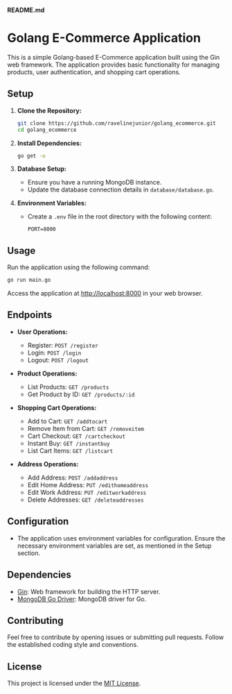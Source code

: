 **README.md**

# Golang E-Commerce Application

This is a simple Golang-based E-Commerce application built using the Gin web framework. The application provides basic functionality for managing products, user authentication, and shopping cart operations.

## Setup

1. **Clone the Repository:**
   ```bash
   git clone https://github.com/ravelinejunior/golang_ecommerce.git
   cd golang_ecommerce
   ```

2. **Install Dependencies:**
   ```bash
   go get -u
   ```

3. **Database Setup:**
   - Ensure you have a running MongoDB instance.
   - Update the database connection details in `database/database.go`.

4. **Environment Variables:**
   - Create a `.env` file in the root directory with the following content:
     ```env
     PORT=8000
     ```

## Usage

Run the application using the following command:

```bash
go run main.go
```

Access the application at [http://localhost:8000](http://localhost:8000) in your web browser.

## Endpoints

- **User Operations:**
  - Register: `POST /register`
  - Login: `POST /login`
  - Logout: `POST /logout`

- **Product Operations:**
  - List Products: `GET /products`
  - Get Product by ID: `GET /products/:id`

- **Shopping Cart Operations:**
  - Add to Cart: `GET /addtocart`
  - Remove Item from Cart: `GET /removeitem`
  - Cart Checkout: `GET /cartcheckout`
  - Instant Buy: `GET /instantbuy`
  - List Cart Items: `GET /listcart`

- **Address Operations:**
  - Add Address: `POST /addaddress`
  - Edit Home Address: `PUT /edithomeaddress`
  - Edit Work Address: `PUT /editworkaddress`
  - Delete Addresses: `GET /deleteaddresses`

## Configuration

- The application uses environment variables for configuration. Ensure the necessary environment variables are set, as mentioned in the Setup section.

## Dependencies

- [Gin](https://github.com/gin-gonic/gin): Web framework for building the HTTP server.
- [MongoDB Go Driver](https://github.com/mongodb/mongo-go-driver): MongoDB driver for Go.

## Contributing

Feel free to contribute by opening issues or submitting pull requests. Follow the established coding style and conventions.

## License

This project is licensed under the [MIT License](LICENSE).
